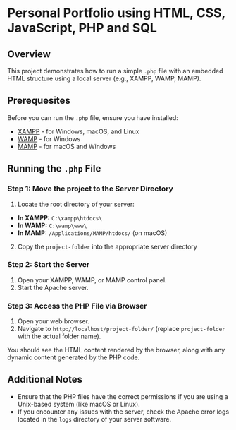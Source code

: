 # Personal Portfolio using HTML, CSS, JavaScript, PHP and SQL

## Overview

This project demonstrates how to run a simple `.php` file with an embedded HTML structure using a local server (e.g., XAMPP, WAMP, MAMP).

## Prerequesites

Before you can run the `.php` file, ensure you have installed:

- [XAMPP](https://www.apachefriends.org/index.html) - for Windows, macOS, and Linux
- [WAMP](http://www.wampserver.com/en/) - for Windows
- [MAMP](https://www.mamp.info/en/) - for macOS and Windows

## Running the `.php` File

### Step 1: Move the project to the Server Directory

1. Locate the root directory of your server:

- **In XAMPP:** `C:\xampp\htdocs\`
- **In WAMP:** `C:\wamp\www\`
- **In MAMP:** `/Applications/MAMP/htdocs/` (on macOS)

2. Copy the `project-folder` into the appropriate server directory

### Step 2: Start the Server

1. Open your XAMPP, WAMP, or MAMP control panel.
2. Start the Apache server.

### Step 3: Access the PHP File via Browser

1. Open your web browser.
2. Navigate to `http://localhost/project-folder/` (replace `project-folder` with the actual folder name).

You should see the HTML content rendered by the browser, along with any dynamic content generated by the PHP code.

## Additional Notes

- Ensure that the PHP files have the correct permissions if you are using a Unix-based system (like macOS or Linux).
- If you encounter any issues with the server, check the Apache error logs located in the `logs` directory of your server software.
